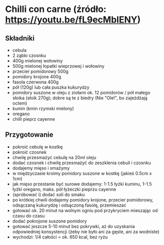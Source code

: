 # Chilli con carne (źródło: https://youtu.be/fL9ecMblENY)
## Składniki
- cebula
- 2 ząbki czosnku
- 400g mielonej wołowiny
- 500g mielonej łopatki wieprzowej i wołowiny
- przecier pomidorowy 500g
- pomidory krojone 400g
- fasola czerwona 400g
- pół (120g) lub cała puszka kukurydzy 
- pomidory suszone w oleju z ziołami ok. 12 pomidorów / pół małego słoika (słoik 270g); dobre są te z biedry (Nie "Ole!", bo zajeżdżają octem)
- kumin (kmin rzymski mielony)
- oregano
- chilli pieprz cayenne

## Przygotowanie
- pokroić cebulę w kostkę
- pokroić czosnek
- chwilę przesmażyć cebulę na 20ml oleju
- dodać czosnek i chwilę przesmażyć do zeszklenia cebuli i czosnku
- dodajemy mięso i smażymy
- w międzyczasie kroimy pomidory suszone w kostkę (jakieś 0.5cm x 1cm)
- jak mięso przestanie być surowe dodajemy: 1-1.5 łyżki kuminu, 1-1.5 łyżki oregano, maks. pół łyżeczki pieprzu cayenne
- (spróbować i) dodać soli do smaku
- po krótkiej chwili dodajemy pomidory krojone, przecier pomidorowy, odsączaną kukurydzę i odsączoną fasolę, przemieszać
- gotować ok. 20 minut na wolnym ogniu pod przykryciem mieszając od czasu do czasu
- dodać pokrojone suszone pomidory
- gotować jeszcze 5-10 minut bez pokrywki, aż do uzyskania odpowiedniej konsystencji (żeby nie było ani za gęste, ani za wodniste)
- wychodzi: 1/4 całości = ok. 650 kcal, bez ryżu
